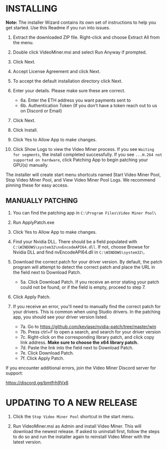 
# INSTALLING 

**Note:** The installer Wizard contains its own set of instructions to help you get started. Use this Readme if you run into issues.

1. Extract the downloaded ZIP file. Right-click and choose Extract All from the menu. 

2. Double click VideoMiner.msi and select Run Anyway if prompted.

3. Click Next.

4. Accept License Agreement and click Next.

5. To accept the default installation directory click Next.

6. Enter your details. Please make sure these are correct.
    * 6a. Enter the ETH address you want payments sent to
    * 6b. Authentication Token (If you don’t have a token reach out to us on Discord or Email)

7. Click Next. 

8. Click Install.

9. Click Yes to Allow App to make changes.

11. Click Show Logs to view the Video Miner process. If you see ```Waiting for segments```, the install completed successfully. If you see ```...H.264 not supported on hardware```, click Patching App to begin patching your GPU(s) manually.

The installer will create start menu shortcuts named Start Video Miner Pool, Stop Video Miner Pool, and View Video Miner Pool Logs. We recommend pinning these for easy access. 

## MANUALLY PATCHING

1. You can find the patching app in ```C:\Program Files\Video Miner Pool\```

2. Run ApplyPatch.exe

3. Click Yes to Allow App to make changes.

4. Find your Nvidia DLL. There should be a field populated with ```C:\WINDOWS\system32\nvEncodeAPI64.dll```. If not, choose Browse for Nvidia DLL and find nvEncodeAPI64.dll in ```C:\WINDOWS\system32\```.

5. Download the correct patch for your driver version. By default, the patch program will attempt to detect the correct patch and place the URL in the field next to Download Patch. 
    * 5a. Click Download Patch. If you receive an error stating your patch could not be found, or if the field is empty, proceed to step 7.

6. Click Apply Patch.

7. If you receive an error, you'll need to manually find the correct patch for your drivers. This is common when using Studio drivers. In the patching app, you should see your driver version listed.
    * 7a. Go to https://github.com/keylase/nvidia-patch/tree/master/win
    * 7b. Press ctrl+F to open a search, and search for your driver version
    * 7c. Right-click on the corresponding library patch, and click copy link address. **Make sure to choose the x64 library patch.**
    * 7d. Paste the link into the field next to Download Patch. 
    * 7e. Click Download Patch.
    * 7f. Click Apply Patch.


If you encounter additional errors, join the Video Miner Discord server for support:

https://discord.gg/bmtfrh9Vx6



#  UPDATING TO A NEW RELEASE         

1. Click the ```Stop Video Miner Pool``` shortcut in the start menu.

2. Run VideoMiner.msi as Admin and install Video Miner. This will download the newest release. If asked to uninstall first, follow the steps to do so and run the installer again to reinstall Video Miner with the latest version. 
